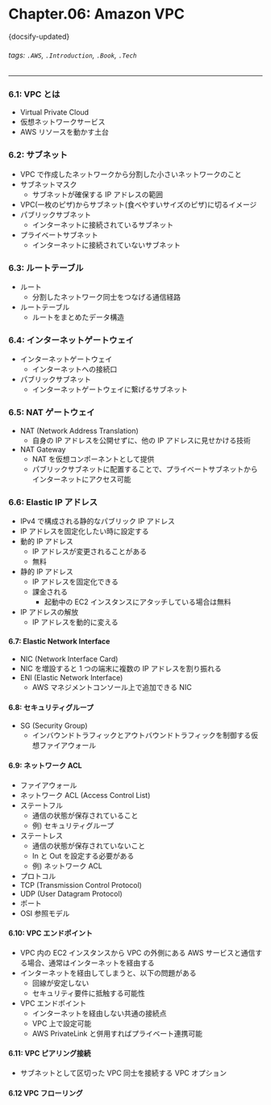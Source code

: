 # Chapter.06: Amazon VPC

{docsify-updated}

###### tags: `.AWS`, `.Introduction`, `.Book`, `.Tech`

---

### 6.1: VPC とは

- Virtual Private Cloud
- 仮想ネットワークサービス
- AWS リソースを動かす土台

### 6.2: サブネット

- VPC で作成したネットワークから分割した小さいネットワークのこと
- サブネットマスク
  - サブネットが確保する IP アドレスの範囲
- VPC(一枚のピザ)からサブネット(食べやすいサイズのピザ)に切るイメージ
- パブリックサブネット
  - インターネットに接続されているサブネット
- プライベートサブネット
  - インターネットに接続されていないサブネット

### 6.3: ルートテーブル

- ルート
  - 分割したネットワーク同士をつなげる通信経路
- ルートテーブル
  - ルートをまとめたデータ構造

### 6.4: インターネットゲートウェイ

- インターネットゲートウェイ
  - インターネットへの接続口
- パブリックサブネット
  - インターネットゲートウェイに繋げるサブネット

### 6.5: NAT ゲートウェイ

- NAT (Network Address Translation)
  - 自身の IP アドレスを公開せずに、他の IP アドレスに見せかける技術
- NAT Gateway
  - NAT を仮想コンポーネントとして提供
  - パブリックサブネットに配置することで、プライベートサブネットからインターネットにアクセス可能

### 6.6: Elastic IP アドレス

- IPv4 で構成される静的なパブリック IP アドレス
- IP アドレスを固定化したい時に設定する
- 動的 IP アドレス
  - IP アドレスが変更されることがある
  - 無料
- 静的 IP アドレス
  - IP アドレスを固定化できる
  - 課金される
    - 起動中の EC2 インスタンスにアタッチしている場合は無料
- IP アドレスの解放
  - IP アドレスを動的に変える

#### 6.7: Elastic Network Interface

- NIC (Network Interface Card)
- NIC を増設すると 1 つの端末に複数の IP アドレスを割り振れる
- ENI (Elastic Network Interface)
  - AWS マネジメントコンソール上で追加できる NIC

#### 6.8: セキュリティグループ

- SG (Security Group)
  - インバウンドトラフィックとアウトバウンドトラフィックを制御する仮想ファイアウォール

#### 6.9: ネットワーク ACL

- ファイアウォール
- ネットワーク ACL (Access Control List)
- ステートフル
  - 通信の状態が保存されていること
  - 例) セキュリティグループ
- ステートレス
  - 通信の状態が保存されていないこと
  - In と Out を設定する必要がある
  - 例) ネットワーク ACL
- プロトコル
- TCP (Transmission Control Protocol)
- UDP (User Datagram Protocol)
- ポート
- OSI 参照モデル

#### 6.10: VPC エンドポイント

- VPC 内の EC2 インスタンスから VPC の外側にある AWS サービスと通信する場合、通常はインターネットを経由する
- インターネットを経由してしまうと、以下の問題がある
  - 回線が安定しない
  - セキュリティ要件に抵触する可能性
- VPC エンドポイント
  - インターネットを経由しない共通の接続点
  - VPC 上で設定可能
  - AWS PrivateLink と併用すればプライベート連携可能

#### 6.11: VPC ピアリング接続

- サブネットとして区切った VPC 同士を接続する VPC オプション

#### 6.12 VPC フローリング
